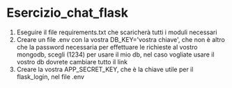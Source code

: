 # Esercizio_chat_flask

1. Eseguire il file requirements.txt che scaricherà tutti i moduli necessari
2. Creare un file .env con la vostra DB_KEY='vostra chiave', che non è altro che la password necessaria per effettuare
   le richieste al vostro mongodb, scegli (1234) per usare il mio db, nel caso vogliate usare il vostro db dovrete
   cambiare tutto il link
3. Creare la vostra APP_SECRET_KEY, che è la chiave utile per il flask_login, nel file .env